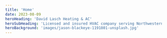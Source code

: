 ```yaml
---
title: 'Home'
date: 2023-08-09
heroHeading: 'David Lasch Heating & AC'
heroSubHeading: 'Licensed and insured HVAC company serving Northwestern PA for more than 30 years'
heroBackground: 'images/jason-blackeye-1191801-unsplash.jpg'
---
```


